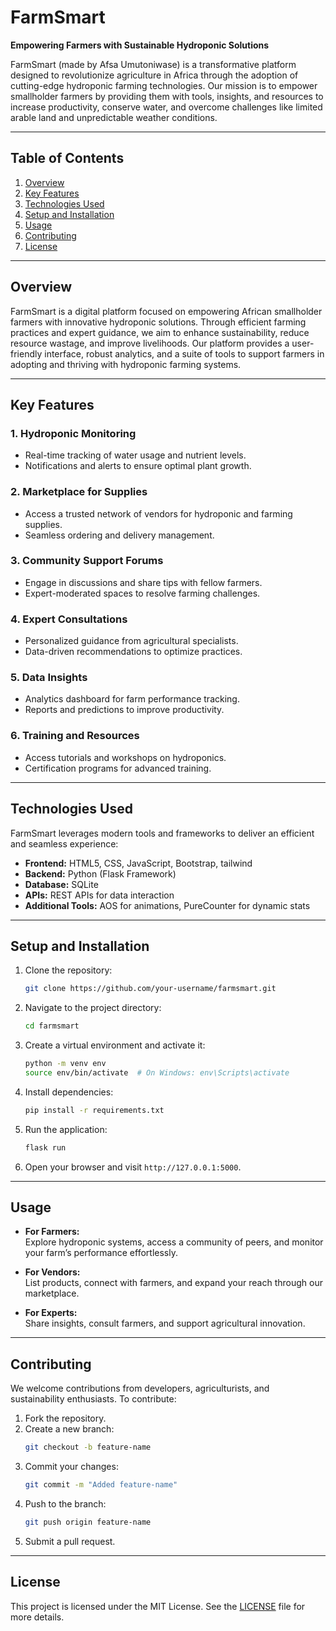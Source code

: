 # FarmSmart

**Empowering Farmers with Sustainable Hydroponic Solutions**

FarmSmart (made by Afsa Umutoniwase) is a transformative platform designed to revolutionize agriculture in Africa through the adoption of cutting-edge hydroponic farming technologies. Our mission is to empower smallholder farmers by providing them with tools, insights, and resources to increase productivity, conserve water, and overcome challenges like limited arable land and unpredictable weather conditions.

---

## Table of Contents

1. [Overview](#overview)  
2. [Key Features](#key-features)  
3. [Technologies Used](#technologies-used)  
4. [Setup and Installation](#setup-and-installation)  
5. [Usage](#usage)  
6. [Contributing](#contributing)  
7. [License](#license)  

---

## Overview

FarmSmart is a digital platform focused on empowering African smallholder farmers with innovative hydroponic solutions. Through efficient farming practices and expert guidance, we aim to enhance sustainability, reduce resource wastage, and improve livelihoods. Our platform provides a user-friendly interface, robust analytics, and a suite of tools to support farmers in adopting and thriving with hydroponic farming systems.

---

## Key Features

### 1. Hydroponic Monitoring  
- Real-time tracking of water usage and nutrient levels.  
- Notifications and alerts to ensure optimal plant growth.  

### 2. Marketplace for Supplies  
- Access a trusted network of vendors for hydroponic and farming supplies.  
- Seamless ordering and delivery management.  

### 3. Community Support Forums  
- Engage in discussions and share tips with fellow farmers.  
- Expert-moderated spaces to resolve farming challenges.  

### 4. Expert Consultations  
- Personalized guidance from agricultural specialists.  
- Data-driven recommendations to optimize practices.  

### 5. Data Insights  
- Analytics dashboard for farm performance tracking.  
- Reports and predictions to improve productivity.  

### 6. Training and Resources  
- Access tutorials and workshops on hydroponics.  
- Certification programs for advanced training.  

---

## Technologies Used

FarmSmart leverages modern tools and frameworks to deliver an efficient and seamless experience:  

- **Frontend:** HTML5, CSS, JavaScript, Bootstrap, tailwind  
- **Backend:** Python (Flask Framework)  
- **Database:** SQLite  
- **APIs:** REST APIs for data interaction  
- **Additional Tools:** AOS for animations, PureCounter for dynamic stats  

---

## Setup and Installation

1. Clone the repository:
   ```bash
   git clone https://github.com/your-username/farmsmart.git
   ```
2. Navigate to the project directory:
   ```bash
   cd farmsmart
   ```
3. Create a virtual environment and activate it:
   ```bash
   python -m venv env
   source env/bin/activate  # On Windows: env\Scripts\activate
   ```
4. Install dependencies:
   ```bash
   pip install -r requirements.txt
   ```
5. Run the application:
   ```bash
   flask run
   ```
6. Open your browser and visit `http://127.0.0.1:5000`.

---

## Usage

- **For Farmers:**  
  Explore hydroponic systems, access a community of peers, and monitor your farm’s performance effortlessly.  

- **For Vendors:**  
  List products, connect with farmers, and expand your reach through our marketplace.  

- **For Experts:**  
  Share insights, consult farmers, and support agricultural innovation.  

---

## Contributing

We welcome contributions from developers, agriculturists, and sustainability enthusiasts. To contribute:  

1. Fork the repository.  
2. Create a new branch:  
   ```bash
   git checkout -b feature-name
   ```  
3. Commit your changes:  
   ```bash
   git commit -m "Added feature-name"
   ```  
4. Push to the branch:  
   ```bash
   git push origin feature-name
   ```  
5. Submit a pull request.  

---

## License

This project is licensed under the MIT License. See the [LICENSE](LICENSE) file for more details.